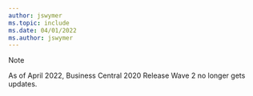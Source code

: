```yaml
---
author: jswymer
ms.topic: include
ms.date: 04/01/2022
ms.author: jswymer
---
```

> [!NOTE]
> As of April 2022, Business Central 2020 Release Wave 2 no longer gets updates.
